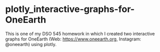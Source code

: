 # plotly_interactive-graphs-for-OneEarth

This is one of my DSO 545 homework in which I created two interactive graphs for OneEarth (Web: https://www.oneearth.org, Instagram: @oneearth) using plotly.
